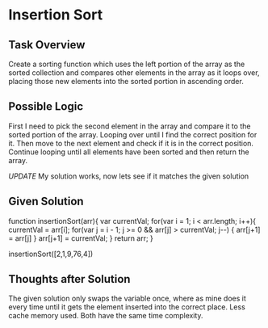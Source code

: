 # Insertion Sort

## Task Overview
Create a sorting function which uses the left portion of the array as the sorted collection and compares other elements in the array as it loops over, placing those new elements into the sorted portion in ascending order.

## Possible Logic
First I need to pick the second element in the array and compare it to the sorted portion of the array. Looping over until I find the correct position for it.
Then move to the next element and check if it is in the correct position. Continue looping until all elements have been sorted and then return the array.

*UPDATE* My solution works, now lets see if it matches the given solution

## Given Solution
function insertionSort(arr){
	var currentVal;
    for(var i = 1; i < arr.length; i++){
        currentVal = arr[i];
        for(var j = i - 1; j >= 0 && arr[j] > currentVal; j--) {
            arr[j+1] = arr[j]
        }
        arr[j+1] = currentVal;
    }
    return arr;
}

insertionSort([2,1,9,76,4])

## Thoughts after Solution
The given solution only swaps the variable once, where as mine does it every time until it gets the element inserted into the correct place. Less cache memory used. Both have the same time complexity.
